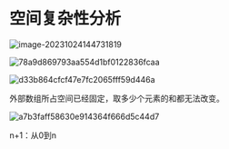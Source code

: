 # 空间复杂性分析

![image-20231024144731819](https://cdn.jsdelivr.net/gh/Meniscus0/FigureBed@main/img/202310241447892.png)

![78a9d869793aa554d1bf0122836fcaa](https://cdn.jsdelivr.net/gh/Meniscus0/FigureBed@main/img/202310241448384.jpg)

![d33b864cfcf47e7fc2065fff59d446a](https://cdn.jsdelivr.net/gh/Meniscus0/FigureBed@main/img/202310241448977.jpg)

外部数组所占空间已经固定，取多少个元素的和都无法改变。

![a7b3faff58630e914364f666d5c44d7](https://cdn.jsdelivr.net/gh/Meniscus0/FigureBed@main/img/202310241448866.jpg)

n+1：从0到n